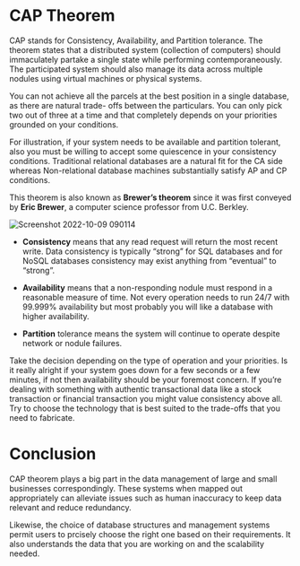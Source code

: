 # CAP Theorem

CAP stands for Consistency, Availability, and Partition tolerance. The theorem states that a distributed system (collection of computers) should immaculately partake a single state while performing contemporaneously. The participated system should also manage its data across multiple nodules using virtual machines or physical systems.

You can not achieve all the parcels at the best position in a single database, as there are natural trade- offs between the particulars. You can only pick two out of three at a time and that completely depends on your priorities grounded on your conditions.

For illustration, if your system needs to be available and partition tolerant, also you must be willing to accept some quiescence in your consistency conditions. Traditional relational databases are a natural fit for the CA side whereas Non-relational database machines substantially satisfy AP and CP conditions.

This theorem is also known as **Brewer’s theorem** since it was first conveyed by **Eric Brewer**, a computer science professor from U.C. Berkley.

![Screenshot 2022-10-09 090114](https://user-images.githubusercontent.com/69753609/194736528-dabbcee6-d7bc-414f-8c6e-d2fbb4b6798a.png)

* **Consistency** means that any read request will return the most recent write. Data consistency is typically “strong” for SQL databases and for NoSQL databases consistency may exist anything from “eventual” to “strong”.

* **Availability** means that a non-responding nodule must respond in a reasonable measure of time. Not every operation needs to run 24/7 with 99.999% availability but most probably you will like a database with higher availability.

* **Partition** tolerance means the system will continue to operate despite network or nodule failures.

Take the decision depending on the type of operation and your priorities. Is it really alright if your system goes down for a few seconds or a few minutes, if not then availability should be your foremost concern. If you’re dealing with something with authentic transactional data like a stock transaction or financial transaction you might value consistency above all. Try to choose the technology that is best suited to the trade-offs that you need to fabricate.

# Conclusion

CAP theorem plays a big part in the data management of large and small businesses correspondingly. These systems when mapped out appropriately can alleviate issues such as human inaccuracy to keep data relevant and reduce redundancy.

Likewise, the choice of database structures and management systems permit users to prcisely choose the right one based on their requirements. It also understands the data that you are working on and the scalability needed.
